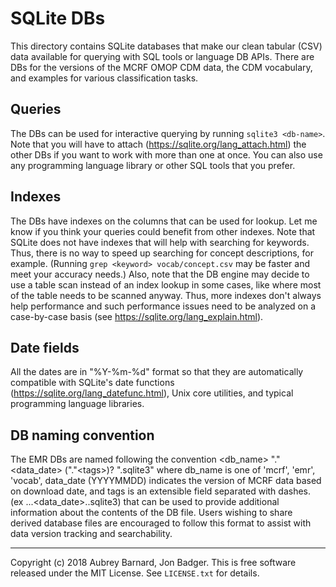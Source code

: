 SQLite DBs
==========


This directory contains SQLite databases that make our clean tabular
(CSV) data available for querying with SQL tools or language DB APIs.
There are DBs for the versions of the MCRF OMOP CDM data, the CDM
vocabulary, and examples for various classification tasks.


Queries
-------

The DBs can be used for interactive querying by running `sqlite3
<db-name>`.  Note that you will have to attach
(https://sqlite.org/lang_attach.html) the other DBs if you want to work
with more than one at once.  You can also use any programming language
library or other SQL tools that you prefer.


Indexes
-------

The DBs have indexes on the columns that can be used for lookup.  Let me
know if you think your queries could benefit from other indexes.  Note
that SQLite does not have indexes that will help with searching for
keywords.  Thus, there is no way to speed up searching for concept
descriptions, for example.  (Running `grep <keyword> vocab/concept.csv`
may be faster and meet your accuracy needs.)  Also, note that the DB
engine may decide to use a table scan instead of an index lookup in some
cases, like where most of the table needs to be scanned anyway.  Thus,
more indexes don't always help performance and such performance issues
need to be analyzed on a case-by-case basis (see
https://sqlite.org/lang_explain.html).


Date fields
-----------

All the dates are in "%Y-%m-%d" format so that they are automatically
compatible with SQLite's date functions
(https://sqlite.org/lang_datefunc.html), Unix core utilities, and
typical programming language libraries.


DB naming convention
-----------------

The EMR DBs are named following the convention <db_name> "." <data_date>
("."<tags\>)? ".sqlite3" where db_name is one of 'mcrf', 'emr', 'vocab',
data_date (YYYYMMDD) indicates the version of MCRF data based on
download date, and tags is an extensible field separated with dashes.
(ex ...<data_date>.<tag-tag>.sqlite3) that can be used to provide
additional information about the contents of the DB file.  Users wishing
to share derived database files are encouraged to follow this format to
assist with data version tracking and searchability.


-----

Copyright (c) 2018 Aubrey Barnard, Jon Badger.  This is free software released under
the MIT License.  See `LICENSE.txt` for details.
